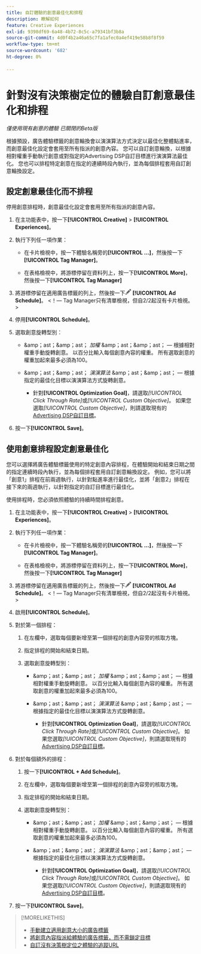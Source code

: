 ```yaml
---
title: 自訂體驗的創意最佳化和排程
description: 瞭解如何
feature: Creative Experiences
exl-id: 9398df69-6a48-4b72-8c5c-a79341bf3b8a
source-git-commit: 4d0f4b2a46a65c7fa1afec0a4ef419e58b8f8f59
workflow-type: tm+mt
source-wordcount: '682'
ht-degree: 0%

---
```


# 針對沒有決策樹定位的體驗自訂創意最佳化和排程

*僅使用現有創意的體驗*
*已關閉的Beta版*

根據預設，廣告體驗標籤的創意輪換會以演演算法方式決定以最佳化整體點進率，而創意最佳化設定會套用至所有指派的創意內容。 您可以自訂創意輪換，以根據相對權重手動執行創意或對指定的Advertising DSP自訂目標進行演演算法最佳化。 <!-- verify -->您也可以排程特定創意在指定的連續時段內執行，並為每個排程套用自訂創意輪換設定。

## 設定創意最佳化而不排程

停用創意排程時，創意最佳化設定會套用至所有指派的創意內容。

1. 在主功能表中，按一下&#x200B;**[!UICONTROL Creative]** > **[!UICONTROL Experiences]**。

1. 執行下列任一項作業：

   * 在卡片檢視中，按一下體驗名稱旁的&#x200B;**[!UICONTROL ...]**，然後按一下&#x200B;**[!UICONTROL Tag Manager]**。

   * 在表格檢視中，將游標停留在資料列上，按一下&#x200B;**[!UICONTROL More]**，然後按一下&#x200B;**[!UICONTROL Tag Manager]**

1. 將游標停留在適用廣告標籤的列上，然後按一下![廣告排程](/help/creative/assets/edit-gray.png "編輯追蹤URL") **[!UICONTROL Ad Schedule]**。 <!-- For targeted experiences, this is "Edit Schedules" -->&lt;！— Tag Manager只有清單檢視，但自2/2起沒有卡片檢視。 >

1. 停用&#x200B;**[!UICONTROL Schedule]**。

1. 選取創意旋轉型別：

   * &amp;amp；ast；&amp;amp；ast； *加權* &amp;amp；ast；&amp;amp；ast； — 根據相對權重手動旋轉創意。 以百分比輸入每個創意內容的權重。 所有選取創意的權重加起來最多必須為100。

   * &amp;amp；ast；&amp;amp；ast； *演演算法* &amp;amp；ast；&amp;amp；ast； — 根據指定的最佳化目標以演演算法方式旋轉創意。

      * 針對&#x200B;**[!UICONTROL Optimization Goal]**，請選取&#x200B;*[!UICONTROL Click Through Rate]*&#x200B;或&#x200B;*[!UICONTROL Custom Objective]*。  如果您選取&#x200B;*[!UICONTROL Custom Objective]*，則請選取現有的[Advertising DSP自訂目標](/help/dsp/optimization/custom-goal.md)。<!-- Verify -->

1. 按一下&#x200B;**[!UICONTROL Save]**。

## 使用創意排程設定創意最佳化

您可以選擇將廣告體驗標籤使用的特定創意內容排程，在體驗開始和結束日期之間的指定連續時段內執行，並為每個排程套用自訂創意輪換設定。 例如，您可以將「創意1」排程在前兩週執行，以針對點進率進行最佳化，並將「創意2」排程在接下來的兩週執行，以針對指定的自訂目標進行最佳化。

使用排程時，您必須依照體驗的持續時間排程創意。

1. 在主功能表中，按一下&#x200B;**[!UICONTROL Creative]** > **[!UICONTROL Experiences]**。

1. 執行下列任一項作業：

   * 在卡片檢視中，按一下體驗名稱旁的&#x200B;**[!UICONTROL ...]**，然後按一下&#x200B;**[!UICONTROL Tag Manager]**。

   * 在表格檢視中，將游標停留在資料列上，按一下&#x200B;**[!UICONTROL More]**，然後按一下&#x200B;**[!UICONTROL Tag Manager]**

1. 將游標停留在適用廣告標籤的列上，然後按一下![廣告排程](/help/creative/assets/edit-gray.png "編輯追蹤URL") **[!UICONTROL Ad Schedule]**。 <!-- For targeted experiences, this is "Edit Schedules" -->&lt;！— Tag Manager只有清單檢視，但自2/2起沒有卡片檢視。 >

1. 啟用&#x200B;**[!UICONTROL Schedule]**。

1. 對於第一個排程：

   1. 在左欄中，選取每個要新增至第一個排程的創意內容旁的核取方塊。

   1. 指定排程的開始和結束日期。

   1. 選取創意旋轉型別：

      * &amp;amp；ast；&amp;amp；ast； *加權* &amp;amp；ast；&amp;amp；ast； — 根據相對權重手動旋轉創意。 以百分比輸入每個創意內容的權重。 所有選取創意的權重加起來最多必須為100。

      * &amp;amp；ast；&amp;amp；ast； *演演算法* &amp;amp；ast；&amp;amp；ast； — 根據指定的最佳化目標以演演算法方式旋轉創意。

         * 針對&#x200B;**[!UICONTROL Optimization Goal]**，請選取&#x200B;*[!UICONTROL Click Through Rate]*&#x200B;或&#x200B;*[!UICONTROL Custom Objective]*。  如果您選取&#x200B;*[!UICONTROL Custom Objective]*，則請選取現有的[Advertising DSP自訂目標](/help/dsp/optimization/custom-goal.md)。<!-- Verify -->

1. 對於每個額外的排程：

   1. 按一下&#x200B;**[!UICONTROL + Add Schedule]**。

   1. 在左欄中，選取每個要新增至第一個排程的創意內容旁的核取方塊。

   1. 指定排程的開始和結束日期。

   1. 選取創意旋轉型別：

      * &amp;amp；ast；&amp;amp；ast； *加權* &amp;amp；ast；&amp;amp；ast； — 根據相對權重手動旋轉創意。 以百分比輸入每個創意內容的權重。 所有選取創意的權重加起來最多必須為100。

      * &amp;amp；ast；&amp;amp；ast； *演演算法* &amp;amp；ast；&amp;amp；ast； — 根據指定的最佳化目標以演演算法方式旋轉創意。

         * 針對&#x200B;**[!UICONTROL Optimization Goal]**，請選取&#x200B;*[!UICONTROL Click Through Rate]*&#x200B;或&#x200B;*[!UICONTROL Custom Objective]*。  如果您選取&#x200B;*[!UICONTROL Custom Objective]*，則請選取現有的[Advertising DSP自訂目標](/help/dsp/optimization/custom-goal.md)。<!-- Verify -->

1. 按一下&#x200B;**[!UICONTROL Save]**。

>[!MORELIKETHIS]
>
>* [手動建立適用創意大小的廣告標籤](/help/creative/experiences/experience-tag-create-manually.md)
>* [將創意內容指派給體驗的廣告標籤，而不需鎖定目標](experience-tag-assign-creatives.md)
>* [自訂沒有決策樹定位之體驗的追蹤URL](experience-tracking-urls-no-targeting.md)
